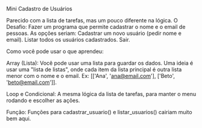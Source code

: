  Mini Cadastro de Usuários

Parecido com a lista de tarefas, mas um pouco diferente na lógica.
O Desafio: Fazer um programa que permite cadastrar o nome e o email de pessoas. As opções seriam:
Cadastrar um novo usuário (pedir nome e email).
Listar todos os usuários cadastrados.
Sair.

Como você pode usar o que aprendeu:

Array (Lista): Você pode usar uma lista para guardar os dados. Uma ideia é usar uma "lista de listas", onde cada item da lista principal é outra lista menor com o nome e o email. Ex: [['Ana', 'ana@email.com'], ['Beto', 'beto@email.com']].

Loop e Condicional: A mesma lógica da lista de tarefas, para manter o menu rodando e escolher as ações.

Função: Funções para cadastrar_usuario() e listar_usuarios() cairiam muito bem aqui.